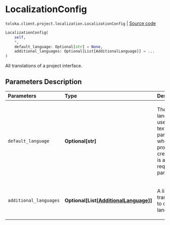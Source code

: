 # LocalizationConfig
`toloka.client.project.localization.LocalizationConfig` | [Source code](https://github.com/Toloka/toloka-kit/blob/v1.2.2/src/client/project/localization.py#L47)

```python
LocalizationConfig(
    self,
    *,
    default_language: Optional[str] = None,
    additional_languages: Optional[List[AdditionalLanguage]] = ...
)
```

All translations of a project interface.

## Parameters Description

| Parameters | Type | Description |
| :----------| :----| :-----------|
`default_language`|**Optional\[str\]**|<p>The main language used for text parameters when the project was created. It is a required parameter.</p>
`additional_languages`|**Optional\[List\[[AdditionalLanguage](toloka.client.project.localization.AdditionalLanguage.md)\]\]**|<p>A list of translations to other languages.</p>
